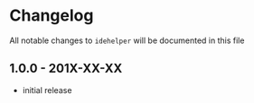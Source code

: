 # Changelog

All notable changes to `idehelper` will be documented in this file

## 1.0.0 - 201X-XX-XX

- initial release
